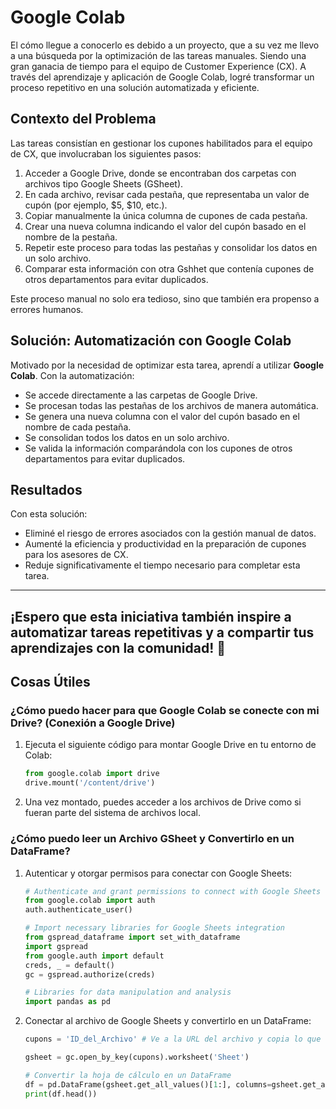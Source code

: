 # Google Colab

El cómo llegue a conocerlo es debido a un proyecto, que a su vez me llevo a una búsqueda por la optimización de las tareas manuales. Siendo una gran ganacia de tiempo para el equipo de Customer Experience (CX). A través del aprendizaje y aplicación de Google Colab, logré transformar un proceso repetitivo en una solución automatizada y eficiente.

## Contexto del Problema
Las tareas consistían en gestionar los cupones habilitados para el equipo de CX, que involucraban los siguientes pasos:

1. Acceder a Google Drive, donde se encontraban dos carpetas con archivos tipo Google Sheets (GSheet).
2. En cada archivo, revisar cada pestaña, que representaba un valor de cupón (por ejemplo, $5, $10, etc.).
3. Copiar manualmente la única columna de cupones de cada pestaña.
4. Crear una nueva columna indicando el valor del cupón basado en el nombre de la pestaña.
5. Repetir este proceso para todas las pestañas y consolidar los datos en un solo archivo.
6. Comparar esta información con otra Gshhet que contenía cupones de otros departamentos para evitar duplicados.

Este proceso manual no solo era tedioso, sino que también era propenso a errores humanos.

## Solución: Automatización con Google Colab

Motivado por la necesidad de optimizar esta tarea, aprendí a utilizar **Google Colab**. Con la automatización:

- Se accede directamente a las carpetas de Google Drive.
- Se procesan todas las pestañas de los archivos de manera automática.
- Se genera una nueva columna con el valor del cupón basado en el nombre de cada pestaña.
- Se consolidan todos los datos en un solo archivo.
- Se valida la información comparándola con los cupones de otros departamentos para evitar duplicados.

## Resultados

Con esta solución:
- Eliminé el riesgo de errores asociados con la gestión manual de datos.
- Aumenté la eficiencia y productividad en la preparación de cupones para los asesores de CX.
- Reduje significativamente el tiempo necesario para completar esta tarea.

---
¡Espero que esta iniciativa también inspire a automatizar tareas repetitivas y a compartir tus aprendizajes con la comunidad! 🚀
---
## Cosas Útiles 

### ¿Cómo puedo hacer para que Google Colab se conecte con mi Drive? (Conexión a Google Drive)
1. Ejecuta el siguiente código para montar Google Drive en tu entorno de Colab:
   ```python
   from google.colab import drive
   drive.mount('/content/drive')
   ```
2. Una vez montado, puedes acceder a los archivos de Drive como si fueran parte del sistema de archivos local.

### ¿Cómo puedo leer un Archivo GSheet y Convertirlo en un DataFrame?
1. Autenticar y otorgar permisos para conectar con Google Sheets:
   ```python
   # Authenticate and grant permissions to connect with Google Sheets
   from google.colab import auth
   auth.authenticate_user()

   # Import necessary libraries for Google Sheets integration
   from gspread_dataframe import set_with_dataframe
   import gspread
   from google.auth import default
   creds, _ = default()
   gc = gspread.authorize(creds)

   # Libraries for data manipulation and analysis
   import pandas as pd
   ```

2. Conectar al archivo de Google Sheets y convertirlo en un DataFrame:
   ```python
   cupons = 'ID_del_Archivo' # Ve a la URL del archivo y copia lo que se encuentre después del "https://docs.google.com/spreadsheets/d/" y antes del slash que cierra esa parte.

   gsheet = gc.open_by_key(cupons).worksheet('Sheet')
   
   # Convertir la hoja de cálculo en un DataFrame
   df = pd.DataFrame(gsheet.get_all_values()[1:], columns=gsheet.get_all_values()[0])
   print(df.head())
   ```
